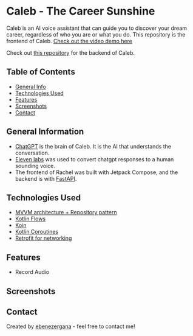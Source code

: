 # Caleb - The Career Sunshine
Caleb is an AI voice assistant that can guide you to discover your dream career, regardless of who you are or what you do.
This repository is the frontend of Caleb. 
[Check out the video demo here](https://share.descript.com/view/EUlgKxtkrSr)

Check out [this repository]() for the backend of Caleb.

## Table of Contents
* [General Info](#general-information)
* [Technologies Used](#technologies-used)
* [Features](#features)
* [Screenshots](#screenshots)
* [Contact](#contact)



## General Information
- [ChatGPT](https://chat.openai.com/) is the brain of Caleb. It is the AI that understands the conversation.
- [Eleven labs](https://elevenlabs.io/) was used to convert chatgpt responses to a human sounding voice.  
- The frontend of Rachel was built with Jetpack Compose, and the backend is with [FastAPI](https://fastapi.tiangolo.com/).

## Technologies Used
- [MVVM architecture + Repository pattern](https://developer.android.com/codelabs/basic-android-kotlin-training-repository-pattern#0)
- [Kotlin Flows](https://developer.android.com/kotlin/flow)
- [Koin](https://insert-koin.io/docs/setup/koin/)
- [Kotlin Coroutines](https://developer.android.com/kotlin/coroutines)
- [Retrofit for networking](https://square.github.io/retrofit/)

## Features
- Record Audio

## Screenshots


## Contact
Created by [ebenezergana](https://www.linkedin.com/in/ebenezergana/) - feel free to contact me!
